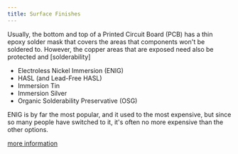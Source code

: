 ```yaml
---
title: Surface Finishes
---
```


Usually, the bottom and top of a Printed Circuit Board (PCB) has a thin epoxy solder mask that covers the areas that components won't be soldered to. However, the copper areas that are exposed need also be protected and [solderability]

* Electroless Nickel Immersion (ENIG)
* HASL (and Lead-Free HASL)
* Immersion Tin
* Immersion Silver
* Organic Solderability Preservative (OSG)

ENIG is by far the most popular, and it used to the most expensive, but since so many people have switched to it, it's often no more expensive than the other options.

[more information](http://blog.optimumdesign.com/pcb-surface-finishes-comparison-hasl-osp-enig)